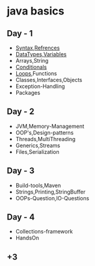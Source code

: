 # java basics

## Day - 1
- [Syntax](https://github.com/kushtency/java-dev/blob/java-lang/src/learn/basics/src/dayOneLearn/TopicSyntax.java),[Refrences](https://github.com/kushtency/java-dev/blob/java-lang/src/learn/basics/src/dayOneLearn/TopicRefrences.java)
- [DataTypes,Variables](https://github.com/kushtency/java-dev/blob/java-lang/src/learn/basics/src/dayOneLearn/TopicDataTypes.java)
- Arrays,String
- [Conditionals](https://github.com/kushtency/java-dev/blob/java-lang/src/learn/basics/src/dayOneLearn/TopicConditionalsLoop.java)
- [Loops](https://github.com/kushtency/java-dev/blob/java-lang/src/learn/basics/src/dayOneLearn/TopicConditionalsLoop.java),Functions
- Classes,Interfaces,Objects
- Exception-Handling
- Packages

## Day - 2
- JVM,Memory-Management
- OOP's,Design-patterns
- Threads,MultiThreading
- Generics,Streams
- Files,Serialization

## Day - 3
- Build-tools,Maven
- Strings,Printing,StringBuffer
- OOPs-Question,IO-Questions

## Day - 4
- Collections-framework
- HandsOn

## +3
